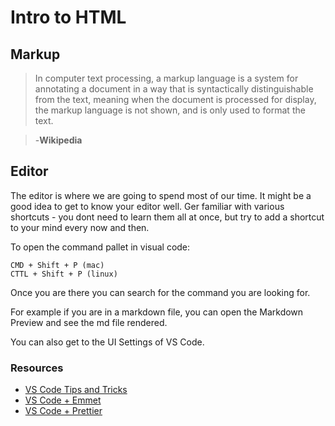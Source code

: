 # Intro to HTML

## Markup

> In computer text processing, a markup language is a system for annotating a document in a way that is syntactically distinguishable from the text, meaning when the document is processed for display, the markup language is not shown, and is only used to format the text.

> -**Wikipedia**

## Editor

The editor is where we are going to spend most of our time.
It might be a good idea to get to know your editor well. Ger familiar with various shortcuts - you dont need to learn them all at once, but try to add a shortcut to your mind every now and then.

To open the command pallet in visual code:

```
CMD + Shift + P (mac)
CTTL + Shift + P (linux)
```

Once you are there you can search for the command you are looking for.

For example if you are in a markdown file, you can open the Markdown Preview and see the md file rendered.

You can also get to the UI Settings of VS Code.

### Resources

- [VS Code Tips and Tricks](https://code.visualstudio.com/docs/getstarted/tips-and-tricks)
- [VS Code + Emmet](https://code.visualstudio.com/docs/editor/emmet)
- [VS Code + Prettier](https://marketplace.visualstudio.com/items?itemName=esbenp.prettier-vscode)